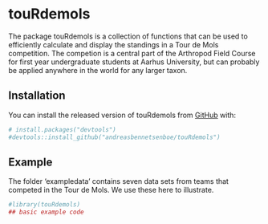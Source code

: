 
<!-- README.md is generated from README.Rmd. Please edit that file -->

# touRdemols

<!-- badges: start -->
<!-- badges: end -->

The package touRdemols is a collection of functions that can be used to
efficiently calculate and display the standings in a Tour de Mols
competition. The competion is a central part of the Arthropod Field
Course for first year undergraduate students at Aarhus University, but
can probably be applied anywhere in the world for any larger taxon.

## Installation

You can install the released version of touRdemols from
[GitHub](https://github.com/) with:

``` r
# install.packages("devtools")
#devtools::install_github("andreasbennetsenboe/touRdemols")
```

## Example

The folder ‘exampledata’ contains seven data sets from teams that
competed in the Tour de Mols. We use these here to illustrate.

``` r
#library(touRdemols)
## basic example code
```
